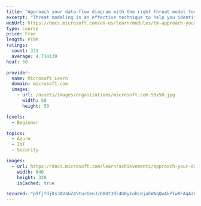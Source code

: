 ```yaml
---
title: "Approach your data-flow diagram with the right threat model focus"
excerpt: "Threat modeling is an effective technique to help you identify threats and ways to reduce or eliminate risk. We start by deciding to focus on either what needs to be protected or who it needs protection from."
webUrl: https://docs.microsoft.com/en-us/learn/modules/tm-approach-your-data-flow-diagram-with-the-right-threat-model-focus/
type: course
price: Free
length: PT8M
ratings:
  count: 331
  average: 4.734139
heat: 50

provider:
  name: Microsoft Learn
  domain: microsoft.com
  images:
    - url: /assets/images/organizations/microsoft.com-50x50.jpg
      width: 50
      height: 50

levels:
  - Beginner

topics:
  - Azure
  - IoT
  - Security

images:
  - url: https://docs.microsoft.com/learn/achievements/approach-your-data-flow-diagram-with-the-right-threat-model-focus-social.png
    width: 640
    height: 320
    isCached: true

secured: "p9fjfdjKs3AVaGZ45turIenJ/DB4t30l4G0y1ohL8jahWAqQwAkPTw8FAqA2Od82O3/YePQ5Q30KJ8qM1mlV0d7WvsqM01kDvKwfF7ZOn1OL1Eh5/EgJ/ym51Ad/QppVo/CobPmFn1d/AuUT8QbRTDUF0siYRa54b5c0YescAXEAO5AKJINz056waLo08gE6npaM1rjnER7DBYpXE5fQrqe8kIP/5yQ6aLn470M36V6TOItnwyqYhFWex+zgbuZc8lKNCYdO1WOtnrjmQVDmEGT1eDYRcmtR9U+64yOUYyoj/jDGsNIlONcGpJlkFY5y7o6Xf+FQ6vXiuxbaIjZVr/TPJ+wC0xBfE1Q8XS8QCQAj5POc622z0qImQJOlpsIg296VomIdKLPr1yedq4HsRG8X/Bffvuw1TeevKFhKQyU=;HdiiXkGwByX1Y8hWsOcOdA=="
---
```


